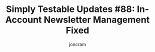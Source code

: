---
title: "Simply Testable Updates #88: In-Account Newsletter Management Fixed"
author: joncram
newsletter:
    issue_number: 88th
    url: https://us5.campaign-archive1.com/?u=ac75e33d993d2b502e333ddd0&amp;id=5f0251e5f5
    highlights:
      - <a href="https://us5.campaign-archive1.com/?u=ac75e33d993d2b502e333ddd0&id=5f0251e5f5#in-account-newsletter-management-fixed">In-account newsletter management fixed</a>
      - <a href="https://us5.campaign-archive1.com/?u=ac75e33d993d2b502e333ddd0&id=5f0251e5f5#mobile-ready-account-and-payment-card-pages">Mobile-ready account and payment card pages (are almost ready)</a>
    closing_sentence: Expect the next newsletter in a week from now on 14 May 2014
---